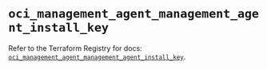 # `oci_management_agent_management_agent_install_key`

Refer to the Terraform Registry for docs: [`oci_management_agent_management_agent_install_key`](https://registry.terraform.io/providers/oracle/oci/7.19.0/docs/resources/management_agent_management_agent_install_key).
